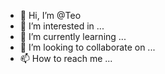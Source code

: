 - 👋 Hi, I’m @Teo
- 👀 I’m interested in ...
- 🌱 I’m currently learning ...
- 💞️ I’m looking to collaborate on ...
- 📫 How to reach me ...

<!---
Teo4it/Teo4it is a ✨ special ✨ repository because its `README.md` (this file) appears on your GitHub profile.
You can click the Preview link to take a look at your changes.
--->
